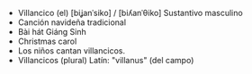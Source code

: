 - Villancico (el)	[biʝanˈsiko] / [biʎanˈθiko]	Sustantivo masculino  
- Canción navideña tradicional  
- Bài hát Giáng Sinh  
- Christmas carol  
- Los niños cantan villancicos.  
- Villancicos (plural)	Latín: "villanus" (del campo)